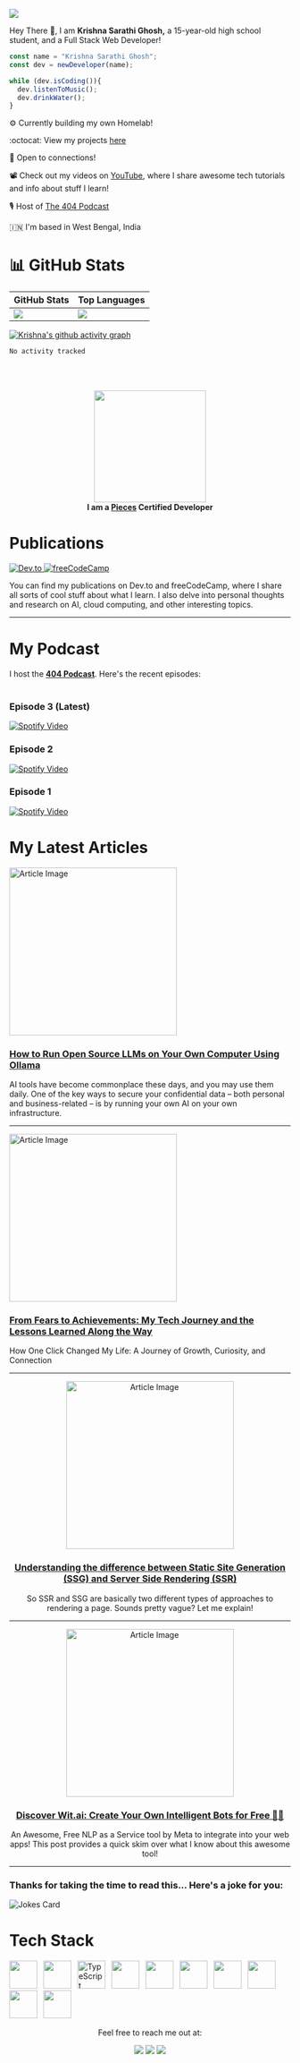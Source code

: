 <p>
  <img src="https://pbs.twimg.com/profile_banners/1495009262070026242/1732354743/1500x500">
</p>

Hey There 👋, I am **Krishna Sarathi Ghosh,** a 15-year-old high school student, and a Full Stack Web Developer!


```js
const name = "Krishna Sarathi Ghosh";
const dev = newDeveloper(name);

while (dev.isCoding()){
  dev.listenToMusic();
  dev.drinkWater();
}

```

⚙️ Currently building my own Homelab!

:octocat: View my projects <a href="https://github.com/imkrishnasarathi">here</a>

🤝 Open to connections!

📽 Check out my videos on [YouTube](https://youtube.com/@krishcodes), where I share awesome tech tutorials and info about stuff I learn!

🎙️ Host of [The 404 Podcast](https://www.youtube.com/@krishcodes/podcasts)

🇮🇳 I'm based in West Bengal, India

# **📊 GitHub Stats**

| GitHub Stats | Top Languages |
|--------------|---------------|
| ![](https://github-readme-stats.vercel.app/api?username=imkrishnasarathi&theme=nightowl&hide_border=false&include_all_commits=false&count_private=false) | ![](https://github-readme-stats.vercel.app/api/top-langs/?username=imkrishnasarathi&theme=nightowl&hide_border=false&include_all_commits=false&count_private=false&layout=compact) |

[![Krishna's github activity graph](https://github-readme-activity-graph.vercel.app/graph?username=imkrishnasarathi&theme=react-dark)](https://github.com/imkrishnasarathi/github-readme-activity-graph)

<!--START_SECTION:waka-->

```txt
No activity tracked
```

<!--END_SECTION:waka-->

<br/><br/>

<div align="center">
    <img src="https://github.com/user-attachments/assets/91efd412-9d69-427b-ac6a-64ed8bf90c07" width="200" height="200">
    <br/>
    <strong>I am a <a href="https://badgr.com/public/assertions/Adf8q6OEQuKlvaxDFCkfkg">Pieces</a> Certified Developer</strong>
</div>

# Publications
<div>
  <a href="https://dev.to/krishnasarathi">
    <img src="https://img.shields.io/badge/dev.to-0A0A0A?style=for-the-badge&logo=dev.to&logoColor=white" target="_blank" alt="Dev.to">
  </a>
  <a href="https://freecodecamp.org/news/author/imkrishnasarathi/">
    <img src="https://img.shields.io/badge/freeCodeCamp-4C4C4C?style=for-the-badge&logo=freecodecamp&logoColor=white" target="_blank" alt="freeCodeCamp">
  </a>
</div>

You can find my publications on Dev.to and freeCodeCamp, where I share all sorts of cool stuff about what I learn.
I also delve into personal thoughts and research on AI, cloud computing, and other interesting topics.

---

# My Podcast

I host the [**404 Podcast**](https://open.spotify.com/show/51YlbX6RvxjYNbMuaqWE3P?si=dbe0d5fe566748bd). Here's the recent episodes: <br><br>
### Episode 3 (Latest)
[![Spotify Video](https://i.ytimg.com/an_webp/wcJVHQJQXzg/mqdefault_6s.webp?du=3000&sqp=COjc_7sG&rs=AOn4CLDFcAlkd0gzj3mkDEBfigPlbJa61w)](https://open.spotify.com/embed/show/51YlbX6RvxjYNbMuaqWE3P/video?utm_source=generator)
<br>
### Episode 2
[![Spotify Video](https://i9.ytimg.com/vi/Geb3634GFv8/mqdefault.jpg?v=66af21bd&sqp=CPzd_7sG&rs=AOn4CLDZra7woaRxAFDhxHBnsLEq63fezw)](https://open.spotify.com/episode/76QqvacBbK47cej2Y4CvmQ?si=Ihc5kWSJQHuloiP53uFjdQ)
<br>
### Episode 1
[![Spotify Video](https://i.ytimg.com/an_webp/nUFU7aXFdtk/mqdefault_6s.webp?du=3000&sqp=CI3L_7sG&rs=AOn4CLCji5j7BBc5CID1HUMKrGJY-wc0tA)](https://open.spotify.com/episode/6l8BB8JV5SDBbofTJlTRab?si=GnPFcQufSXCPFPvRAy-S9w)
<br>

# My Latest Articles

<div>
  <div align="left">
    <a href="https://www.freecodecamp.org/news/how-to-run-open-source-llms-on-your-own-computer-using-ollama/" target="_blank">
      <img src="https://cdn.hashnode.com/res/hashnode/image/upload/v1734681473969/20c1a1cd-898a-4f48-a26f-d2d3d2917efc.png" alt="Article Image" width="300">
    </a>
    <h3><a href="https://www.freecodecamp.org/news/how-to-run-open-source-llms-on-your-own-computer-using-ollama/" target="_blank">How to Run Open Source LLMs on Your Own Computer Using Ollama</a></h3>
    <p>AI tools have become commonplace these days, and you may use them daily. One of the key ways to secure your confidential data – both personal and business-related – is by running your own AI on your own infrastructure.</p>
  </div>

  ---
  
  <div align="left">
    <a href="https://dev.to/krishnasarathi/from-fears-to-achievements-my-tech-journey-and-the-lessons-learned-along-the-way-2mhi" target="_blank">
      <img src="https://img.freepik.com/premium-vector/progress-man-walking-up-stairs-their-goal-motivation-path-target-s-achievement_70921-1811.jpg" alt="Article Image" width="300">
    </a>
    <h3><a href="https://dev.to/krishnasarathi/from-fears-to-achievements-my-tech-journey-and-the-lessons-learned-along-the-way-2mhi" target="_blank">From Fears to Achievements: My Tech Journey and the Lessons Learned Along the Way</a></h3>
    <p>How One Click Changed My Life: A Journey of Growth, Curiosity, and Connection</p>
  </div>

  ---

  <div align="center">
    <a href="https://dev.to/krishnasarathi/understanding-the-difference-between-static-site-generation-ssg-and-server-side-rendering-ssr-bbk" target="_blank">
      <img src="https://media2.dev.to/dynamic/image/width=1000,height=420,fit=cover,gravity=auto,format=auto/https%3A%2F%2Fdev-to-uploads.s3.amazonaws.com%2Fuploads%2Farticles%2Fgbsj22505e9smoku8irh.jpeg" alt="Article Image" width="300">
    </a>
    <h3><a href="https://dev.to/krishnasarathi/understanding-the-difference-between-static-site-generation-ssg-and-server-side-rendering-ssr-bbk" target="_blank">Understanding the difference between Static Site Generation (SSG) and Server Side Rendering (SSR)</a></h3>
    <p>So SSR and SSG are basically two different types of approaches to rendering a page. Sounds pretty vague? Let me explain!</p>
  </div>

  ---

  <div align="center">
    <a href="https://dev.to/krishnasarathi/discover-witai-create-your-own-intelligent-bots-for-free-1g4j" target="_blank">
      <img src="https://media2.dev.to/dynamic/image/width=1000,height=420,fit=cover,gravity=auto,format=auto/https%3A%2F%2Fdev-to-uploads.s3.amazonaws.com%2Fuploads%2Farticles%2Fe14a38lxzj99egcmesn5.jpeg" alt="Article Image" width="300">
    </a>
    <h3><a href="https://dev.to/krishnasarathi/discover-witai-create-your-own-intelligent-bots-for-free-1g4j" target="_blank">Discover Wit.ai: Create Your Own Intelligent Bots for Free 🚀🤖</a></h3>
    <p>An Awesome, Free NLP as a Service tool by Meta to integrate into your web apps! This post provides a quick skim over what I know about this awesome tool!</p>
  </div>

  ---

</div>


### Thanks for taking the time to read this... Here's a joke for you:

![Jokes Card](https://readme-jokes.vercel.app/api)

# **Tech Stack**
<img height="50" src="https://cdn.jsdelivr.net/gh/devicons/devicon@latest/icons/go/go-original.svg" />&ensp;
<img height="50" src="https://cdn.jsdelivr.net/gh/devicons/devicon/icons/python/python-original.svg" />&ensp;
<img height="50" src="https://cdn.jsdelivr.net/gh/devicons/devicon/icons/typescript/typescript-original.svg" alt="TypeScript" />&ensp;
<img height="50" src="https://cdn.jsdelivr.net/gh/devicons/devicon/icons/react/react-original.svg" />&ensp;
<img height="50" src="https://cdn.jsdelivr.net/gh/devicons/devicon/icons/nodejs/nodejs-original.svg" />&ensp;
<img height="50" src="https://cdn.jsdelivr.net/gh/devicons/devicon@latest/icons/tailwindcss/tailwindcss-original.svg" />&ensp;
<img height="50" src="https://cdn.jsdelivr.net/gh/devicons/devicon@latest/icons/sass/sass-original.svg"/>&ensp;
<img height="50" src="https://cdn.jsdelivr.net/gh/devicons/devicon@latest/icons/nextjs/nextjs-original.svg"/>&ensp;
<img height="50" src="https://cdn.jsdelivr.net/gh/devicons/devicon@latest/icons/figma/figma-original.svg"/>&ensp;
<img height="50" src="https://cdn.jsdelivr.net/gh/devicons/devicon@latest/icons/swift/swift-original.svg"/>&ensp;

<rect fill="white" />

<div align='center'> 
  Feel free to reach me out at:
  <br>
  <p align="center">
  <a href="https://dev.to/krishnasarathi"><img src="https://img.shields.io/badge/dev.to-0A0A0A?style=for-the-badge&logo=dev.to&logoColor=white"></a> 
  <a href="https://twitter.com/intent/follow?screen_name=codeskae"><img src="https://img.shields.io/badge/Twitter-1DA1F2?style=for-the-badge&logo=twitter&logoColor=white"></a>
  <a href="mailto:krishnasarathishem+githubprofile@gmail.com"><img src="https://img.shields.io/badge/mail-EA4335?style=for-the-badge&logo=gmail&logoColor=white"></a>
</p>
</div>




